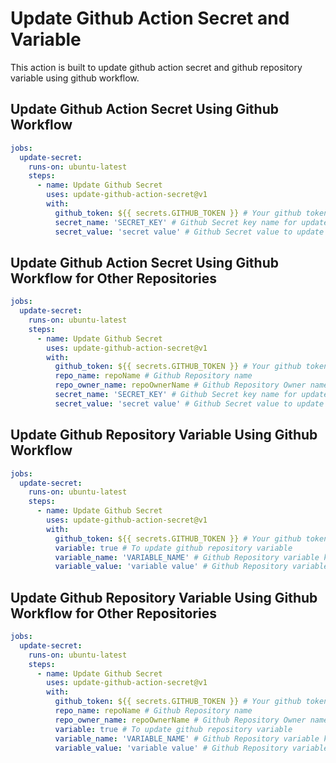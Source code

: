 # Update Github Action Secret and Variable

This action is built to update github action secret and github repository variable using github workflow.

## Update Github Action Secret Using Github Workflow

```yaml
jobs:
  update-secret:
    runs-on: ubuntu-latest
    steps:
      - name: Update Github Secret
        uses: update-github-action-secret@v1
        with:
          github_token: ${{ secrets.GITHUB_TOKEN }} # Your github token to allow access to the API
          secret_name: 'SECRET_KEY' # Github Secret key name for update
          secret_value: 'secret value' # Github Secret value to update
```

## Update Github Action Secret Using Github Workflow for Other Repositories

```yaml
jobs:
  update-secret:
    runs-on: ubuntu-latest
    steps:
      - name: Update Github Secret
        uses: update-github-action-secret@v1
        with:
          github_token: ${{ secrets.GITHUB_TOKEN }} # Your github token to allow access to the API
          repo_name: repoName # Github Repository name
          repo_owner_name: repoOwnerName # Github Repository Owner name
          secret_name: 'SECRET_KEY' # Github Secret key name for update
          secret_value: 'secret value' # Github Secret value to update
```

## Update Github Repository Variable Using Github Workflow

```yaml
jobs:
  update-secret:
    runs-on: ubuntu-latest
    steps:
      - name: Update Github Secret
        uses: update-github-action-secret@v1
        with:
          github_token: ${{ secrets.GITHUB_TOKEN }} # Your github token to allow access to the API
          variable: true # To update github repository variable
          variable_name: 'VARIABLE_NAME' # Github Repository variable key name for update
          variable_value: 'variable value' # Github Repository variable value to update
```

## Update Github Repository Variable Using Github Workflow for Other Repositories

```yaml
jobs:
  update-secret:
    runs-on: ubuntu-latest
    steps:
      - name: Update Github Secret
        uses: update-github-action-secret@v1
        with:
          github_token: ${{ secrets.GITHUB_TOKEN }} # Your github token to allow access to the API
          repo_name: repoName # Github Repository name
          repo_owner_name: repoOwnerName # Github Repository Owner name
          variable: true # To update github repository variable
          variable_name: 'VARIABLE_NAME' # Github Repository variable key name for update
          variable_value: 'variable value' # Github Repository variable value to update
```
